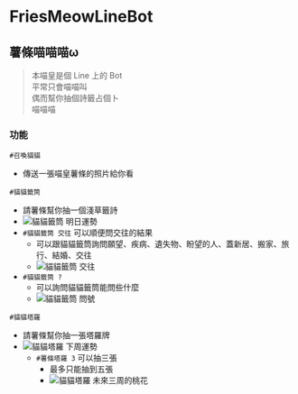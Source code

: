 # FriesMeowLineBot

## 薯條喵喵喵ω

> 本喵皇是個 Line 上的 Bot  
> 平常只會喵喵叫  
> 偶而幫你抽個詩籤占個卜  
> 喵喵喵  

### 功能

`#召喚貓貓`
+ 傳送一張喵皇薯條的照片給你看

`#貓貓籤筒`
+ 請薯條幫你抽一個淺草籤詩
+ ![貓貓籤筒 明日運勢](https://i.imgur.com/CnFTGq2m.png)
+ `#貓貓籤筒 交往` 可以順便問交往的結果
	+ 可以跟貓貓籤筒詢問願望、疾病、遺失物、盼望的人、蓋新居、搬家、旅行、結婚、交往
	+ ![貓貓籤筒 交往](https://i.imgur.com/3Eu4jKjm.png)
+ `#貓貓籤筒 ?`
	+ 可以詢問貓貓籤筒能問些什麼
	+ ![貓貓籤筒 問號](https://i.imgur.com/jCMtybmm.png)

`#貓貓塔羅`
+ 請薯條幫你抽一張塔羅牌
+ ![貓貓塔羅 下周運勢](https://i.imgur.com/XB6gjM9m.png)
	+ `#薯條塔羅 3` 可以抽三張
		+ 最多只能抽到五張
		+ ![貓貓塔羅 未來三周的桃花](https://i.imgur.com/XRn6MYOl.jpg)